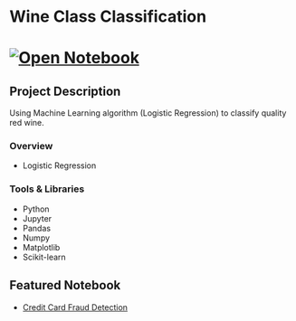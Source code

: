 # Wine Class Classification
# [![Open Notebook](https://img.shields.io/badge/Jupyter-Open_Notebook-blue?logo=Jupyter)](https://dpghazi.github.io/projects/wine-classification-ml.html)

## Project Description
Using Machine Learning algorithm (Logistic Regression) to classify quality red wine.

### Overview
 * Logistic Regression

### Tools & Libraries
* Python
* Jupyter
* Pandas
* Numpy
* Matplotlib
* Scikit-learn

## Featured Notebook
* [Credit Card Fraud Detection](https://dpghazi.github.io/projects/wine-classification-ml.html)
